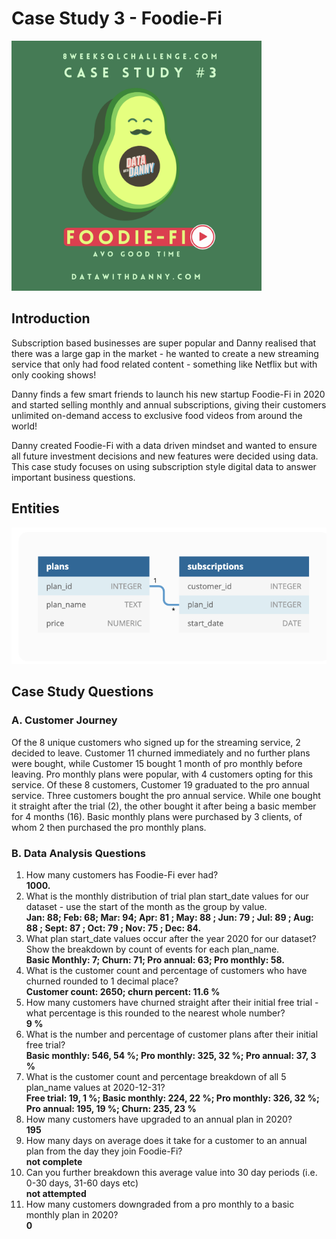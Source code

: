 # Case Study 3 - Foodie-Fi
<img src = 'https://github.com/lion-star-gold/8-week-SQL-challenge/blob/main/Case%20Study%203%20-%20Foodie-Fi/main_image.png' width = '400'>

## Introduction
Subscription based businesses are super popular and Danny realised that there was a large gap in the market - he wanted to create a new streaming service that only had food related content - something like Netflix but with only cooking shows!

Danny finds a few smart friends to launch his new startup Foodie-Fi in 2020 and started selling monthly and annual subscriptions, giving their customers unlimited on-demand access to exclusive food videos from around the world!

Danny created Foodie-Fi with a data driven mindset and wanted to ensure all future investment decisions and new features were decided using data. This case study focuses on using subscription style digital data to answer important business questions.

## Entities
<img src = 'https://github.com/lion-star-gold/8-week-SQL-challenge/blob/main/Case%20Study%203%20-%20Foodie-Fi/entities.PNG'>

## Case Study Questions
### A. Customer Journey
Of the 8 unique customers who signed up for the streaming service, 2 decided to leave. Customer 11 churned immediately and no further plans were bought, while Customer 15 bought 1 month of pro monthly before leaving.
Pro monthly plans were popular, with 4 customers opting for this service. Of these 8 customers, Customer 19 graduated to the pro annual service. Three customers bought the pro annual service. While one bought it straight after the trial (2), the other bought it after being a basic member for 4 months (16).
Basic monthly plans were purchased by 3 clients, of whom 2 then purchased the pro monthly plans.
### B. Data Analysis Questions
1. How many customers has Foodie-Fi ever had?
<br><b>1000.</b>
2. What is the monthly distribution of trial plan start_date values for our dataset - use the start of the month as the group by value.
<br><b>Jan: 88; Feb: 68; Mar: 94; Apr: 81 ; May: 88 ; Jun: 79 ; Jul: 89 ; Aug: 88 ; Sept: 87 ; Oct: 79 ; Nov: 75 ; Dec: 84.</b>
3. What plan start_date values occur after the year 2020 for our dataset? Show the breakdown by count of events for each plan_name.<br><b>Basic Monthly: 7; Churn: 71; Pro annual: 63; Pro monthly: 58.</b>
4. What is the customer count and percentage of customers who have churned rounded to 1 decimal place?<br><b>Customer count: 2650; churn percent: 11.6 %</b>
5. How many customers have churned straight after their initial free trial - what percentage is this rounded to the nearest whole number?<br><b>9 %</b>
6. What is the number and percentage of customer plans after their initial free trial?<br><b>Basic monthly: 546, 54 %; Pro monthly: 325, 32 %; Pro annual: 37, 3 %</b>
7. What is the customer count and percentage breakdown of all 5 plan_name values at 2020-12-31?<br><b>Free trial: 19, 1 %; Basic monthly: 224, 22 %; Pro monthly: 326, 32 %; Pro annual: 195, 19 %; Churn: 235, 23 %</b>
8. How many customers have upgraded to an annual plan in 2020?<br><b>195</b>
9. How many days on average does it take for a customer to an annual plan from the day they join Foodie-Fi?<br><b>not complete</b>
10. Can you further breakdown this average value into 30 day periods (i.e. 0-30 days, 31-60 days etc)<br><b>not attempted</b>
11. How many customers downgraded from a pro monthly to a basic monthly plan in 2020?<br><b>0</b>

